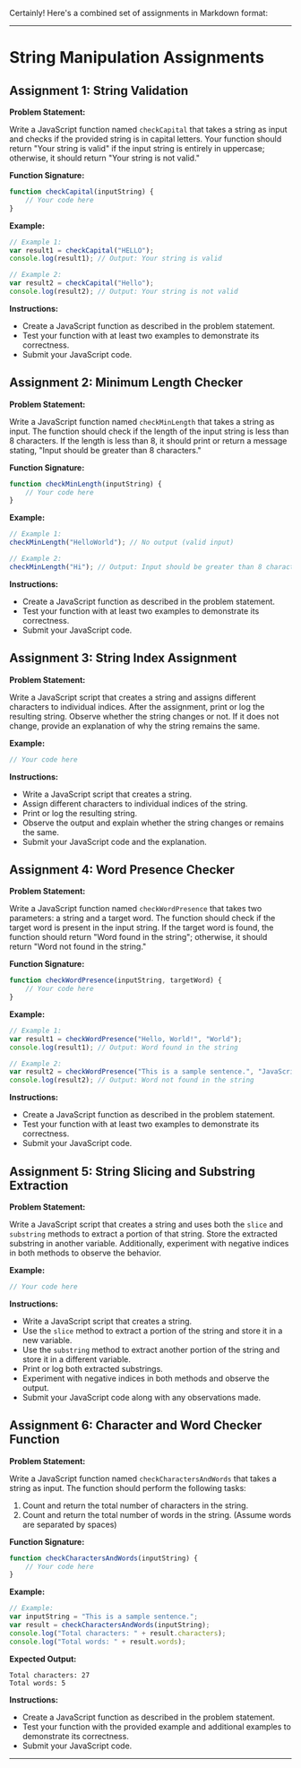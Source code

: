 Certainly! Here's a combined set of assignments in Markdown format:

---

# String Manipulation Assignments

## Assignment 1: String Validation

**Problem Statement:**

Write a JavaScript function named `checkCapital` that takes a string as input and checks if the provided string is in capital letters. Your function should return "Your string is valid" if the input string is entirely in uppercase; otherwise, it should return "Your string is not valid."

**Function Signature:**
```javascript
function checkCapital(inputString) {
    // Your code here
}
```

**Example:**

```javascript
// Example 1:
var result1 = checkCapital("HELLO");
console.log(result1); // Output: Your string is valid

// Example 2:
var result2 = checkCapital("Hello");
console.log(result2); // Output: Your string is not valid
```

**Instructions:**
- Create a JavaScript function as described in the problem statement.
- Test your function with at least two examples to demonstrate its correctness.
- Submit your JavaScript code.

## Assignment 2: Minimum Length Checker

**Problem Statement:**

Write a JavaScript function named `checkMinLength` that takes a string as input. The function should check if the length of the input string is less than 8 characters. If the length is less than 8, it should print or return a message stating, "Input should be greater than 8 characters."

**Function Signature:**
```javascript
function checkMinLength(inputString) {
    // Your code here
}
```

**Example:**

```javascript
// Example 1:
checkMinLength("HelloWorld"); // No output (valid input)

// Example 2:
checkMinLength("Hi"); // Output: Input should be greater than 8 characters
```

**Instructions:**
- Create a JavaScript function as described in the problem statement.
- Test your function with at least two examples to demonstrate its correctness.
- Submit your JavaScript code.

## Assignment 3: String Index Assignment

**Problem Statement:**

Write a JavaScript script that creates a string and assigns different characters to individual indices. After the assignment, print or log the resulting string. Observe whether the string changes or not. If it does not change, provide an explanation of why the string remains the same.

**Example:**

```javascript
// Your code here
```

**Instructions:**
- Write a JavaScript script that creates a string.
- Assign different characters to individual indices of the string.
- Print or log the resulting string.
- Observe the output and explain whether the string changes or remains the same.
- Submit your JavaScript code and the explanation.

## Assignment 4: Word Presence Checker

**Problem Statement:**

Write a JavaScript function named `checkWordPresence` that takes two parameters: a string and a target word. The function should check if the target word is present in the input string. If the target word is found, the function should return "Word found in the string"; otherwise, it should return "Word not found in the string."

**Function Signature:**
```javascript
function checkWordPresence(inputString, targetWord) {
    // Your code here
}
```

**Example:**

```javascript
// Example 1:
var result1 = checkWordPresence("Hello, World!", "World");
console.log(result1); // Output: Word found in the string

// Example 2:
var result2 = checkWordPresence("This is a sample sentence.", "JavaScript");
console.log(result2); // Output: Word not found in the string
```

**Instructions:**
- Create a JavaScript function as described in the problem statement.
- Test your function with at least two examples to demonstrate its correctness.
- Submit your JavaScript code.

## Assignment 5: String Slicing and Substring Extraction

**Problem Statement:**

Write a JavaScript script that creates a string and uses both the `slice` and `substring` methods to extract a portion of that string. Store the extracted substring in another variable. Additionally, experiment with negative indices in both methods to observe the behavior.

**Example:**

```javascript
// Your code here
```

**Instructions:**
- Write a JavaScript script that creates a string.
- Use the `slice` method to extract a portion of the string and store it in a new variable.
- Use the `substring` method to extract another portion of the string and store it in a different variable.
- Print or log both extracted substrings.
- Experiment with negative indices in both methods and observe the output.
- Submit your JavaScript code along with any observations made.

## Assignment 6: Character and Word Checker Function

**Problem Statement:**

Write a JavaScript function named `checkCharactersAndWords` that takes a string as input. The function should perform the following tasks:

1. Count and return the total number of characters in the string.
2. Count and return the total number of words in the string. (Assume words are separated by spaces)

**Function Signature:**
```javascript
function checkCharactersAndWords(inputString) {
    // Your code here
}
```

**Example:**

```javascript
// Example:
var inputString = "This is a sample sentence.";
var result = checkCharactersAndWords(inputString);
console.log("Total characters: " + result.characters);
console.log("Total words: " + result.words);
```

**Expected Output:**
```
Total characters: 27
Total words: 5
```

**Instructions:**
- Create a JavaScript function as described in the problem statement.
- Test your function with the provided example and additional examples to demonstrate its correctness.
- Submit your JavaScript code.

--- 
